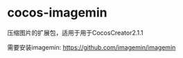 # cocos-imagemin
压缩图片的扩展包，适用于用于CocosCreator2.1.1

需要安装imagemin: https://github.com/imagemin/imagemin